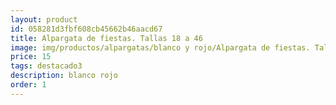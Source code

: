 ```yaml
---
layout: product
id: 058281d3fbf608cb45662b46aacd67
title: Alpargata de fiestas. Tallas 18 a 46
image: img/productos/alpargatas/blanco y rojo/Alpargata de fiestas. Tallas 18 a 46=15=destacado3=blanco rojo.webp
price: 15
tags: destacado3
description: blanco rojo
order: 1
---
```

